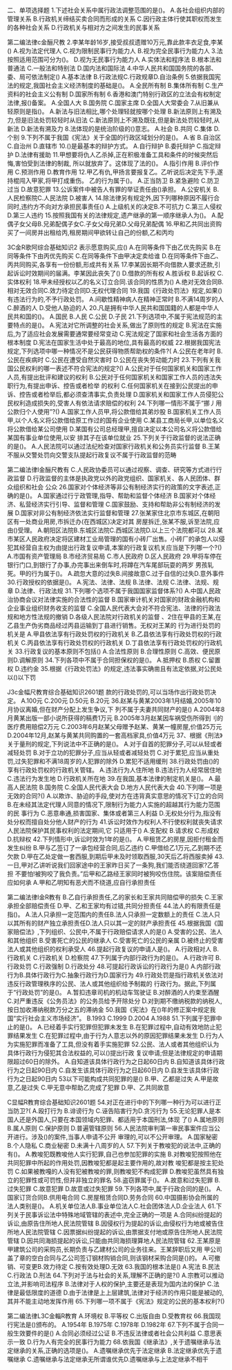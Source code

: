 二、单项选择题
1.下述社会关系中属行政法调整范围的是()。
A.各社会组织内部的管理关系
B.行政机关缔结买卖合同而形成的关系
C.因行政主体行使其职权而发生的各种社会关系
D.行政机关与相对方之间发生的民事关系

第二编法律c金酾尺教
2.李某年龄16岁,接受叔叔遗赠10万元,靠此款丰衣足食,李某()
A.视为法定代理人
C.视为限制民事行为能力人
B.视为完全民事行为能力人
3.法按照适用范围可分为()。
D.视为无民事行为能力人
A.实体法和程序法
B.根本法和普通法
C.一般法和特别法
D.国内法和国际法
4.中华人民共和国国务院的各部、委、局可依法制定()
A.基本法律
B.行政法规C.行政规章D.自治条例
5.依据我国宪法的规定,我国社会主义经济制度的基础是()。
A.全民所有制
B.集体所有制
C.生产资料的社会主义公有制
D.国家所有制
6.香港和澳门特别行政区的立法会有权制定法律,报()备案。
A.全国人大
B.国务院
C.国家主席
D.全国人大常委会
7.从旧兼从轻原则是指()。
A.新法与旧法相比,哪个处理轻就按哪个处理
B.新法原则上有溯及力,但是旧法处罚较轻时从旧法
C.新法原则上不溯及既往,但是新法处罚较轻时,从新法
D.新法有溯及力
8.法体现的是统治阶级的()意志。
A.社会
B.共同
C.集体
D.个别
9.下列不属于我国《宪法》关于全国的行政区域划分的是()。
A.省
B.自治区
C.自治州
D.直辖市
10.()是最基本的辩护方式。
A.自行辩护
B.委托辩护
C.指定辩护
D.法律有援助
11.甲想要将仇人乙杀掉,正在积极准备工具和条件的时候突然后悔,害怕受到法律的制裁,
所以就放弃了。这体现了法的()。
A.指引作用
B.评价作用
C.预测作用
D.教育作用
12.甲乙有仇,甲扬言要报复乙。乙听说后决定先下手,遂持棍闯入甲家,将甲打成重伤。
乙的行为属于()。
A.正当防卫
B.紧急避险
C.防卫过当
D.故意犯罪
13.公诉案件中被告人有罪的举证责任由()承担。
A.公安机关
B.人民检察院C.人民法院
D.被害人
14.除法律另有规定外,因下列哪种原因不履行合同时,违约方不向对方承担民事责任()
A.上级机关的决定B.不可抗力
C.第三人侵权D.第三人违约
15.按照我国有关的法律规定,遗产继承的第一顺序继承人为()。
A.配偶子女父母B.兄弟配偶子女C.子女父母兄弟D.父母兄弟配偶
16.甲和乙共同出资购买了一间房并出租给丙,租房期间甲欲转让自己的份额,乙和丙均

3C金R歌阿综合基础知识2
表示愿意购买,应()
A.在同等条件下由乙优先购买
B.在同等条件下由丙优先购买
C.在同等条件下由甲决定卖给谁
D.在同等条件下由乙、丙共同购买,各享有一份份额,形成共有关系
17.李某因长期不向借款人要求还款,引起诉讼时效期间的届满。李某因此丧失了()
D.借款的所有权
A.胜诉权
B.起诉权
C.实体权利
18.甲未经授权以乙的名义订立合同.该合同的性质为()
A.绝对无效合同B.相对无效合同C.效力待定合同D.无权代理合同
19.我国《行政处罚法》规定,如果()有违法行为的,不予行政处罚。
A.间歇性精神病人在精神正常时
B.不满14周岁的人
C.醉酒的人
D.受他人胁迫的人
20.凡是拥有中华人民共和国国籍的人都是中华人民共和国的()。
A.国民
B.人民
C.公民
D.子民
21.下列选项中,不属于宪法规范的主要特点的是()。
A.宪法对它所调整的社会关系,做出了原则性的规定
B.宪法在实施后,为了适应社会发展需要通常要经常变动
C.宪法规定了国家和社会生活各方面的根本制度
D.宪法在国家生活中处于最高的地位,具有最高的权威
22.根据我国宪法规定,下列选项中哪一种情况不是公民获得物质帮助权的条件?(
A.公民在老年时
B.公民在疾病时
C.公民在遭受自然灾害时
D.公民在丧失劳动能力时
23.下列有关我国公民权利的哪一表述不符合宪法的规定?()
A.公民对于任何国家机关和国家工作人员,有提出批评和建议的权利
B.公民对于任何国家机关和国家工作人员的违法失职行为,有提出申诉、控告或者检举
的权利
C.任何国家机关在接到公民提出的申诉、控告或者检举后,都必须查清事实,负责处理
D.国家机关和国家工作人员侵犯公民权利造成损失的,受害人有依法请求赔偿的权利
24.下列哪一情形不属于“挪丿用公款归个人使用”?()
A.国家工作人员甲,将公款借给其弟炒股
B.国家机关工作人员甲,以个人名义将公款借给原工作过的国有企业使用
C.某县工商局长甲,以单位名义将公款借给某公司使用
D.某国有公司总经理甲,擅自决定以本公司名义将公款借给某国有事业单位使用,以安
排其子在该单位就业
25.下列关于行政监督的说法正确的是()。
A.人民法院可以通过法纪检查对国家行政机关和公务员实行监督
B.王某不服从交警处罚向交警支队提起行政复议不属于行政监督的范畴

第二编法律l金酾尺教有
C.人民政协委员可以通过视察、调查、研究等方式进行行政监督
D.行政监督的主体是执政党以外的政党组织、国家机关、各人民团体、群众组织和社会
公众
26.国家对个体经济等非公有制经济实行的政策的文字表述,正确的是()。
A.国家通过行亍政管理,指导、帮助和监督个体经济
B.国家对个体经济、私营经济实行引导、监督和管理
C.国家鼓励、支持和帮助非公有制经济的发展
D.国家对非公有制经济依法实行监督和管理
27.张某家住北京市东城区,在朝阳区有一处商业用房,市拆迁办(在西城区)决定对其
房屋拆迁,张某不服,诉至法院,应由()受理。
A.朝阳区法院B.东城区法院C.西城区法院D.以上三个法院都可以
28.某市某区人民政府决定将区建材工业局管理的国有小砖厂出售。小砖厂的承包人以侵
犯其经营自主权为由提出行政复议申请,本案的行政复议机关应当是下列哪一个?()
A.市国有资产管理局
B.市经济贸易局
C.市人民政府
D.区人民政府
29.甲将车停在银行门口,到银行了办事,办完事出来倒车时,将蹲在汽车尾部玩耍的两岁
男孩轧死。甲的行为属于()。
A.疏忽大意的过失B.间接故意C.过于自信的过失D.意外事件
30.行政授权的依据是()。
A.宪法、法律、法规
B.法律、法规
C.法律、法规、规章
D.法律、行政法规
31.下列哪个选项不属于我国国家监督体系?()
A.中国人民政治协商会议对法律实施的合法性的监督
B.国家审计机关对国家的财政金融机构和企业事业组织财务收支的监督
C.全国人民代表大会对不符合宪法、法律的行政法规和地方性法规的撤销
D.各级人民法院对行政机关的监督
、2住在甲县的王某,在乙县生产伪劣商品经过丙县运输到丁县进行销售。无权对王某的
行为进行处罚的机关是
A.甲县依法享有行政处罚权的行政机关
B.乙县依法享有行政处罚权的行政机关
C.丙县依法享有行政处罚权的行政机关
D.丁县依法享有行政处罚权的行政机关
33.行政复议的基本原则不包括()
A.合法性原则
B.合理性原则
C.高效、便民原则D.调解原则
34.下列各项中不属于合同担保权的是()。
A.抵押权
B.质权
C.留置权
D.违约金
35.根据《行政处罚法》的规定,违法事实确凿且有法定依据,对公民处以()以下罚

J3c金幅尺教育综合基础知识2601题
款的行政处罚的,可以当场作出行政处罚决定。
A.100元
C.200元
D.50元
B.20元
36.赵某与黄某2003年1月结婚,2005年10月协议离婚,但在财产分配上发生争议,下
列不属于夫妻共同财产的是()
A.2004年8月黄某出版一部小说所获得的稿费1万元
B.2005年3月赵某因车祸受伤所得到刂的医疗费用赔偿2万元
C.2003年6月赵某父母赠予赵某、黄某一幢房屋,价值25万元
D.2004年12月,赵某与黄某共同购置的一套高档家具,价值4万元
37、根据《刑法》关于量刑的规定,下列说法中不正确的是()。
A.对于自首的犯罪分子,可以从轻或者减轻处罚
B.对于立功的犯罪分子,应当从轻或者减轻处罚
C.对于累犯,应当从重处罚,过失犯罪和不满18周岁的人犯罪的除外
D.累犯不适用缓刑
38.行政处罚由()的享有行政处罚权的行政机关管辖。
A.违法行为人住所地
B.违法行为人经常居住地
C.违法行为发生地
D.行政机关所在地
39.在我国,基本法律的制定机关是()。
A.最高人民法院
B.国务院
C.全国人民代表大会
D.地方人民代表大会
40.下列哪一项是无效的合同?()
A.以欺诈、胁迫的手段,使对方在违背真实意思的情况下订立的合同
B.在未经其法定代理人同意的情况下,限制行为能力人实施的超越其行为能力范围的民
事行为
C.恶意串通,损害国家、集体或者第三人利益
D.无权处分行为,指没有处分权而擅自处分他人财产的行为
41.诉讼时效作为权利人不行使权利就丧失请求人民法院保护其民事权利的法定期间,它
只适用于()
A.支配权
B.请求权
C.形成权
D.抗辩权
42.下列情形中,诉讼时效为1年的是()。
A.甲租赁乙的房屋,因拒付租金而发生纠纷
B.甲与乙签订了一承包经营合同,后乙违约
C.甲借给乙1万元,乙到期不还欠款
D.甲在乙处定做一套西服,到期后甲未及时领取西服,30天后乙将西服卖掉
43.一日,甲对乙讲听说我们回家途中的王家昨日买了一条狗,我们能否绕道回家?乙答
担
不要怕!被狗咬了我负责。”后甲和乙路经王家同时被狗咬伤住院。该案赔偿责任应如何承
A.甲和乙明知有恶犬而不绕道,应自行承担责任

第二编法律l金R教有
B.乙自行承担责任,乙的家长和王家共同赔偿甲的损失
C.王家承担全部赔偿责任
D.甲、乙和王家均有过错,共同分担责任
44.法人的有限责任是指()。
A.法人只承担一定范围内的责任B.法人只承担一定数额上的责任
C.法人只以其所有的财产独立承担责任D.法人只以其一定的财产承担责任
45.根据我国《国家赔偿法》,下列组织、公民中,不属于行政赔偿请求人的是()
A.受害的公民、法人和其他组织
B.受害死亡的公民的继承人
C.受害死亡的公民的亲属
D.被终止的受害法人或其他组织的权利承受人
46.提起行政复议的申请人是()。
A.行政相对人
B.行政机关
C.行政机关
D.检察院
47.下列属于内部行政行为的是()。
A.行政许可
B.行政处罚
C.行政强制
D.行政处分
48.可提起行政诉讼的行政行为是()
A.内部行政行为B.具体行政行为C.抽象行政行为D.国家行为
49.行政处罚是指行政机关依法对违反行政管理秩序的公民、法人或其他组织给予制裁的
行政行为。据此,下列属于“行政处罚”的是()。
A.暂扣违章司机的机动车驾驶证
B.对醉酒的人约束至酒醒
C.对严重违反《公务员法》的公务员给予开除处分
D.对到期不缴纳税款的纳税人,按日加收滞纳税款万分之五的滞纳金
50.我国《宪法》在()年的修正案中规定我国“实行社会主义市场经济”。
B.1993
C.1999
D.2004
A.1988
51.下列属于犯罪中止的是()。
A.已经着手实行犯罪但犯罪未发生
B.在犯罪过程中,自动有效地防止犯罪结果发生
C.在犯罪过程中,由于行为人意志以外的原因犯罪结果未发生
D.行为人为实施犯罪而准备了工具,但没有着手实施犯罪
52.公民、法人或者其他组织认为具体行政行为侵犯其合法权益的,可以()提出行政
复议申请;但是法律规定的申请期限超过60日的除外。
A.自知道该具体行政行为之日起60日内
B.自知道该具体行政行为之日起90日内
C.自发生该具体行政行为之日起60日内
D.自发生该具体行政行为之日起90日内
53以下可能构成共同犯罪的是()
B.甲、乙都是过失
A.甲是故意,乙是过失
C.甲无意中帮助乙完成了犯罪
D.甲、乙共同故意

C显幅R教育综合基础知识2601题
54.对正在进行中的下列哪一种行为可以进行正当防卫?(
A.殴打行为
B.诽谤行为
C.诬告陷害行为D.贪污行为
55.无论犯罪人是本国人还是外国人,只要在本国领域内犯罪、都适用于本国刑法,体现
了()
A.属地原则
B.属人原则
C.保护原则
D.普遍管辖原则
56.人民法院审判第一审民事案件应当公开进行。涉及()的案件,当事人申请不公开
审理的,可以不公开审理。
A.国家秘密
B.个人隐私
C.商业秘密
D.未满十八周岁的人
57.下列关于教唆犯的说法中,正确的有()。
A.教唆犯既教唆他人实行犯罪,自己也参加犯罪的实施
B.对教唆犯按照他在共同犯罪中所起的作用处罚,因教唆犯都是起主要作用的,故对教
唆犯都是按主犯处罚
C.如果被教嘎的人没有犯被教唆的罪,则教唆犯不构成犯罪
D.教唆犯虽然具有独立的犯罪性或可罚性,但并非独立的罪名
58.盗窃罪属于()。
A.故意和过失犯罪
B.过失犯罪
C.故意犯罪
D.故意或过失犯罪
59.下列各项中,属于行政合同的是()。
A.国家订货合同B.供用电合同
C.房屋租赁合同D.劳务合同
60.中国摄影协会所属的法人类别是()。
A.机关单位法人B.事业单位法人C.社会团体法人D.企业法人
61.下列关于民事诉讼法中特殊地域管辖的表述中,完全正确的一项是
A.合同纠纷提起的诉讼,由原告住所地人民法院管辖
B.因侵权行为提起的诉讼,由侵权行为地或被告住所地人民法院管辖
C.因票据纠纷提起的诉讼,由票据支付地或原告住所地人民法院管辖
D.因共同海损提起的诉讼,只能由共同海损理算地人民法院管辖
62.王某原是甲建筑公司的采购员,长期负责与乙建材公司的业务往来。王某辞职后又用
甲公司盖了章的空白合同与乙公司签订钢材购销合同,则该钢材采购合同是()的。
A.可撤销、可变更B.效力待定
C.按有效处理D.无效
63.我国的根本法是()
A.宪法
B.民法
C.行政法
D.刑法
64.下列对于法与社会的关系,理解不正确的是?()
A.宗教可以推动立法,并影响司法程序
B.法律对于人权的保护,主要还是表现为国内法的保护
C.法律是最低限度的道德
D.由于法律是上上层建筑,法律对于经济的作用只能是被动的,其并不能主动地发挥作用
65.下列哪一项不属于《宪法》规定的公民的基本权利?()

第二编法律L3C金輜R教育
A.环境权
B.平等权
C.出版自由
D.受教育权
66.我国现行宪法是()颁布的。
A.1954年
B.1975年
C.1978年
D.1982年
67.下列不属于合同一般生效要件的是()
A.合同必须经过公证
B.不违反法律或者社会公共利益
C.意思表示一致
D.行为人有完全的民事行为能力
68.依我国《继承法》,关于遗嘱继承与法定继承的关系,正确的选项是()。
A.遗嘱继承优先于法定继承
B.法定继承优先于遗嘱继承
C.遗嘱继承与法定继承无所谓谁优先D.遗嘱继承与上法定继承不相干
